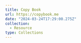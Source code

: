 ```yaml
---
title: Copy Book
url: https://copybook.me
date: "2024-03-24T17:29:00.275Z"
collection:
  - Resource
type: Collections
---
```

